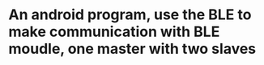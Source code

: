 # An android program, use the BLE to make communication with BLE moudle, one master with two slaves
